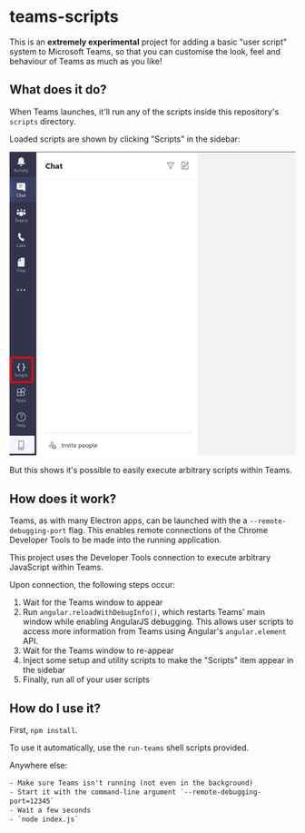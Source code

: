 # teams-scripts

This is an **extremely experimental** project for adding a basic "user script"
system to Microsoft Teams, so that you can customise the look, feel and
behaviour of Teams as much as you like!

## What does it do?

When Teams launches, it'll run any of the scripts inside this repository's
`scripts` directory.

Loaded scripts are shown by clicking "Scripts" in the sidebar:

![The "Scripts" button in the Teams sidebar](img/button.png)

But this shows it's possible to easily execute arbitrary scripts within Teams.

## How does it work?

Teams, as with many Electron apps, can be launched with the a
`--remote-debugging-port` flag. This enables remote connections of the Chrome
Developer Tools to be made into the running application.

This project uses the Developer Tools connection to execute arbitrary
JavaScript within Teams.

Upon connection, the following steps occur:

1. Wait for the Teams window to appear
2. Run `angular.reloadWithDebugInfo()`, which restarts Teams' main window while
   enabling AngularJS debugging. This allows user scripts to access more
   information from Teams using Angular's `angular.element` API.
3. Wait for the Teams window to re-appear
4. Inject some setup and utility scripts to make the "Scripts" item appear in
   the sidebar
5. Finally, run all of your user scripts

## How do I use it?

First, `npm install`.

To use it automatically, use the `run-teams` shell scripts provided.

Anywhere else:

    - Make sure Teams isn't running (not even in the background)
    - Start it with the command-line argument `--remote-debugging-port=12345`
    - Wait a few seconds
    - `node index.js`
